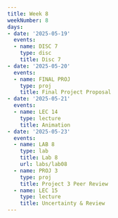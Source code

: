 ```yaml
---
title: Week 8
weekNumber: 8
days:
- date: '2025-05-19'
  events:
  - name: DISC 7
    type: disc
    title: Disc 7
- date: '2025-05-20'
  events:
  - name: FINAL PROJ
    type: proj
    title: Final Project Proposal
- date: '2025-05-21'
  events:
  - name: LEC 14
    type: lecture
    title: Animation
- date: '2025-05-23'
  events:
  - name: LAB 8
    type: lab
    title: Lab 8
    url: labs/lab08
  - name: PROJ 3
    type: proj
    title: Project 3 Peer Review
  - name: LEC 15
    type: lecture
    title: Uncertainty & Review
---
```

